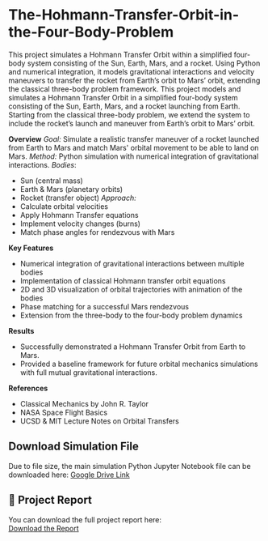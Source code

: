 # The-Hohmann-Transfer-Orbit-in-the-Four-Body-Problem
This project simulates a Hohmann Transfer Orbit within a simplified four-body system consisting of the Sun, Earth, Mars, and a rocket. Using Python and numerical integration, it models gravitational interactions and velocity maneuvers to transfer the rocket from Earth’s orbit to Mars’ orbit, extending the classical three-body problem framework.
This project models and simulates a Hohmann Transfer Orbit in a simplified four-body system consisting of the Sun, Earth, Mars, and a rocket launching from Earth. Starting from the classical three-body problem, we extend the system to include the rocket’s launch and maneuver from Earth’s orbit to Mars’ orbit.

**Overview**
_Goal:_ Simulate a realistic transfer maneuver of a rocket launched from Earth to Mars and match Mars' orbital movement to be able to land on Mars.
_Method:_ Python simulation with numerical integration of gravitational interactions.
_Bodies_:
- Sun (central mass)
- Earth & Mars (planetary orbits)
- Rocket (transfer object)
_Approach:_
- Calculate orbital velocities
- Apply Hohmann Transfer equations
- Implement velocity changes (burns)
- Match phase angles for rendezvous with Mars

**Key Features**
- Numerical integration of gravitational interactions between multiple bodies
- Implementation of classical Hohmann transfer orbit equations
- 2D and 3D visualization of orbital trajectories with animation of the bodies
- Phase matching for a successful Mars rendezvous
- Extension from the three-body to the four-body problem dynamics

**Results**
- Successfully demonstrated a Hohmann Transfer Orbit from Earth to Mars.
- Provided a baseline framework for future orbital mechanics simulations with full mutual gravitational interactions.

**References**
- Classical Mechanics by John R. Taylor
- NASA Space Flight Basics
- UCSD & MIT Lecture Notes on Orbital Transfers

## Download Simulation File
Due to file size, the main simulation Python Jupyter Notebook file can be downloaded here:
[Google Drive Link](https://drive.google.com/file/d/1RDY3o3lzgROMbpHHYtOw-tpjl-IYPSl7/view?usp=drive_link)

## 📄 Project Report
You can download the full project report here:  
[Download the Report](Mechanics_Final_Project_Report__2_.pdf)


